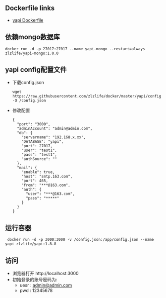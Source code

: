 ## Dockerfile links

* [yapi Dockerfile](https://github.com/zlzlife/docker/blob/master/yapi/Dockerfile)

## 依赖mongo数据库
```
docker run -d -p 27017:27017 --name yapi-mongo --restart=always zlzlife/yapi-mongo:1.0.0
```

## yapi config配置文件

- 下载config.json
    ```
    wget https://raw.githubusercontent.com/zlzlife/docker/master/yapi/config.json -O /config.json
    ```

- 修改配置
    ```
    {
      "port": "3000",
      "adminAccount": "admin@admin.com",
      "db": {
        "servername": "192.168.x.xx",
        "DATABASE": "yapi",
        "port": 27017,
        "user": "test1",
        "pass": "test1",
        "authSource": ""
      },
      "mail": {
        "enable": true,
        "host": "smtp.163.com",
        "port": 465,
        "from": "***@163.com",
        "auth": {
          "user": "***@163.com",
          "pass": "*****"
        }
      }
    }
    ```

## 运行容器

```
 docker run -d -p 3000:3000 -v /config.json:/app/config.json --name yapi zlzlife/yapi:1.8.8
```

## 访问
- 浏览器打开 http://localhost:3000
- 初始登录的账号密码为:
  - uesr : admin@admin.com
  - pwd : 12345678
